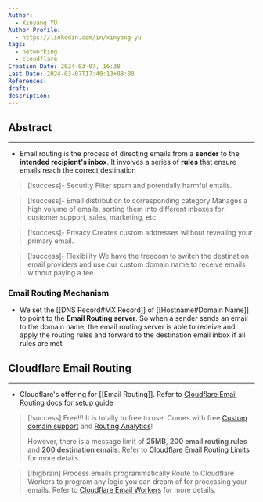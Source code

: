 ```yaml
---
Author:
  - Xinyang YU
Author Profile:
  - https://linkedin.com/in/xinyang-yu
tags:
  - networking
  - cloudflare
Creation Date: 2024-03-07, 16:38
Last Date: 2024-03-07T17:40:13+08:00
References: 
draft: 
description: 
---
```

## Abstract
---
- Email routing is the process of directing emails from a **sender** to the **intended recipient's inbox**. It involves a series of **rules** that ensure emails reach the correct destination

>[!success]- Security
> Filter spam and potentially harmful emails.

>[!success]- Email distribution to corresponding category
> Manages a high volume of emails, sorting them into different inboxes for customer support, sales, marketing, etc.

>[!success]- Privacy
> Creates custom addresses without revealing your primary email.

>[!success]- Flexibility
> We have the freedom to switch the destination email providers and use our custom domain name to receive emails without paying a fee

### Email Routing Mechanism 
- We set the [[DNS Record#MX Record]] of [[Hostname#Domain Name]] to point to the **Email Routing server**. So when a sender sends an email to the domain name, the email routing server is able to receive and apply the routing rules and forward to the destination email inbox if all rules are met


## Cloudflare Email Routing
---
- Cloudflare's offering for [[Email Routing]]. Refer to [Cloudflare Email Routing docs](https://developers.cloudflare.com/email-routing/get-started/enable-email-routing/) for setup guide

>[!success] Free!!!
> It is totally to free to use. Comes with free [Custom domain support](https://developers.cloudflare.com/email-routing/#custom-addresses) and [Routing Analytics](https://developers.cloudflare.com/email-routing/get-started/email-routing-analytics/)!
> 
> However, there is a message limit of **25MB**, **200 email routing rules** and **200 destination emails**. Refer to [Cloudflare Email Routing Limits](https://developers.cloudflare.com/email-routing/limits/) for more details.

>[!bigbrain] Process emails programmatically
> Route to Cloudflare Workers to program any logic you can dream of for processing your emails. Refer to [Cloudflare Email Workers](https://developers.cloudflare.com/email-routing/email-workers/) for more details.